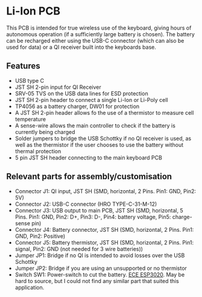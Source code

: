 # Li-Ion PCB

This PCB is intended for true wireless use of the keyboard, giving hours of autonomous operation (if a sufficiently large battery is chosen). The battery can be recharged either using the USB-C connector (which can also be used for data) or a QI receiver built into the keyboards base.

## Features
 * USB type C
 * JST SH 2-pin input for QI Receiver
 * SRV-05 TVS on the USB data lines for ESD protection
 * JST SH 2-pin header to connect a single Li-Ion or Li-Poly cell
 * TP4056 as a battery charger, DW01 for protection
 * A JST SH 2-pin header allows fo the use of a thermistor to measure cell temperature
 * A sense-wire allows the main controller to check if the battery is currently being charged
 * Solder jumpers to bridge the USB Schottky if no QI receiver is used, as well as the thermistor if the user chooses to use the battery without thermal protection
 * 5 pin JST SH header connecting to the main keyboard PCB

 ## Relevant parts for assembly/customisation

 * Connector J1: QI input, JST SH (SMD, horizontal, 2 Pins. Pin1: GND, Pin2: 5V)
 * Connector J2: USB-C connector (HRO TYPE-C-31-M-12)
 * Connector J3: USB output to main PCB, JST SH (SMD, horizontal, 5 Pins. Pin1: GND, Pin2: D+, Pin3: D-, Pin4: battery voltage, Pin5: charge-sense pin)
 * Connector J4: Battery connector, JST SH (SMD, horizontal, 2 Pins. Pin1: GND, Pin2: Positive)
 * Connector J5: Battery thermistor, JST SH (SMD, horizontal, 2 Pins. Pin1: signal, Pin2: GND (not needed for 3 wire batteries))
 * Jumper JP1: Bridge if no QI is intended to avoid losses over the USB Schottky
 * Jumper JP2: Bridge if you are using an unsupported or no thermistor
 * Switch SW1: Power-switch to cut the battery. [ECE ESP3020](https://www.ece.com.tw/en/switches/slide-switch/56). May be hard to source, but I could not find any similar part that suited this application.